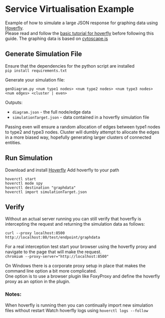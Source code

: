 # Service Virtualisation Example

Example of how to simulate a large JSON response for graphing data using [Hoverfly](https://hoverfly.io/).  
Please read and follow the [basic tutorial for hoverfly](http://hoverfly.readthedocs.io/en/latest/pages/tutorials/basic/basic.html) before following this guide.
The graphing data is based on [cytoscape.js](http://js.cytoscape.org/)  

## Generate Simulation File

Ensure that the dependencies for the python script are installed  
`pip install requirements.txt`

Generate your simulation file:
```
genDiagram.py <num type1 nodes> <num type2 nodes> <num type3 nodes> <num edges> <cluster | even>
```

Outputs:  
* `diagram.json` - the full node/edge data
* `simulationTarget.json` - data contained in a hoverfly simulation file

Passing even will ensure a random allocation of edges between type1 nodes to type2 and type3 nodes. Cluster will dumbly attempt to
allocate the edges in a more biased way, hopefully generating larger clusters
of connected entities.

## Run Simulation
Download and install [Hoverfly](https://hoverfly.io/)
Add hoverfly to your path

```
hoverctl start
hoverctl mode spy
hoverctl destination "graphdata"
hoverctl import simulationTarget.json
```

## Verify
Without an actual server running you can still verify that hoverfly is intercepting the request and returning the simulation data as follows:

`curl --proxy localhost:8500 http://localhost:80/test/endpoint/graphdata`

For a real interception test start your browser using the hoverfly proxy and navigate to the page that will make the request.  
`chromium --proxy-server="http://localhost:8500"`

On Windows there is a corporate proxy setup in place that makes the command line option a bit more complicated.  
One option is to use a browser plugin like FoxyProxy and define the hoverfly proxy as an option in the plugin.


### Notes:
When hoverfly is running then you can continually import new simulation files without restart
Watch hoverfly logs using `hoverctl logs --follow`
